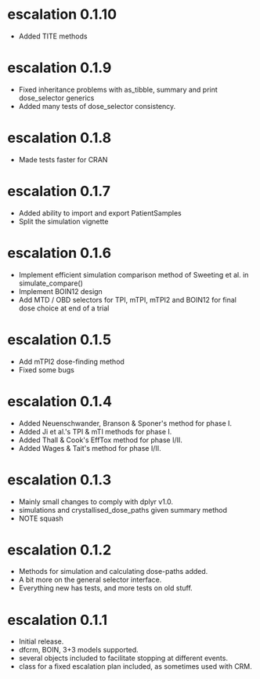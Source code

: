 
# escalation 0.1.10

* Added TITE methods

# escalation 0.1.9

* Fixed inheritance problems with as_tibble, summary and print dose_selector generics
* Added many tests of dose_selector consistency.

# escalation 0.1.8

* Made tests faster for CRAN

# escalation 0.1.7

* Added ability to import and export PatientSamples
* Split the simulation vignette

# escalation 0.1.6

* Implement efficient simulation comparison method of Sweeting et al. in simulate_compare()
* Implement BOIN12 design
* Add MTD / OBD selectors for TPI, mTPI, mTPI2 and BOIN12 for final dose choice at end of a trial

# escalation 0.1.5

* Add mTPI2 dose-finding method
* Fixed some bugs

# escalation 0.1.4

* Added Neuenschwander, Branson & Sponer's method for phase I.
* Added Ji et al.'s TPI & mTI methods for phase I.
* Added Thall & Cook's EffTox method for phase I/II.
* Added Wages & Tait's method for phase I/II.

# escalation 0.1.3

* Mainly small changes to comply with dplyr v1.0.
* simulations and crystallised_dose_paths given summary method
* NOTE squash


# escalation 0.1.2

* Methods for simulation and calculating dose-paths added.
* A bit more on the general selector interface.
* Everything new has tests, and more tests on old stuff.


# escalation 0.1.1

* Initial release.
* dfcrm, BOIN, 3+3 models supported.
* several objects included to facilitate stopping at different events.
* class for a fixed escalation plan included, as sometimes used with CRM.
